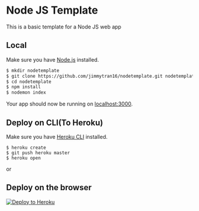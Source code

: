 # Node JS Template
This is a basic template for a Node JS web app

## Local
Make sure you have [Node.js](http://nodejs.org/) installed.

```sh
$ mkdir nodetemplate
$ git clone https://github.com/jimmytran16/nodetemplate.git nodetemplate
$ cd nodetemplate
$ npm install
$ nodemon index
```
Your app should now be running on [localhost:3000](http://localhost:3000/).

## Deploy on CLI(To Heroku)
 Make sure you have [Heroku CLI](https://cli.heroku.com/) installed.

```
$ heroku create
$ git push heroku master
$ heroku open
```
or

## Deploy on the browser
[![Deploy to Heroku](https://www.herokucdn.com/deploy/button.png)](https://heroku.com/deploy)
